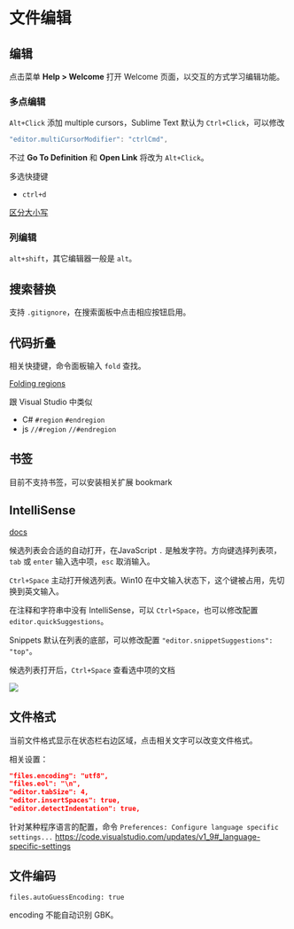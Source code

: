 # 文件编辑


## 编辑

点击菜单 **Help > Welcome** 打开 Welcome 页面，以交互的方式学习编辑功能。

### 多点编辑

`Alt+Click` 添加 multiple cursors，Sublime Text 默认为 `Ctrl+Click`，可以修改

```js
"editor.multiCursorModifier": "ctrlCmd",
```

不过 **Go To Definition** 和 **Open Link** 将改为 `Alt+Click`。

多选快捷键

- `ctrl+d`

[区分大小写](https://code.visualstudio.com/updates/v1_9#_match-case-and-whole-words-in-multicursor-actions)

### 列编辑

`alt+shift`，其它编辑器一般是 `alt`。

## 搜索替换

支持 `.gitignore`，在搜索面板中点击相应按钮启用。


## 代码折叠

相关快捷键，命令面板输入 `fold` 查找。

[Folding regions](https://code.visualstudio.com/updates/v1_17#_folding-regions)

跟 Visual Studio 中类似

- C# `#region` `#endregion`
- js `//#region` `//#endregion`


## 书签

目前不支持书签，可以安装相关扩展 bookmark


## IntelliSense

[docs](https://code.visualstudio.com/docs/editor/intellisense)

候选列表会合适的自动打开，在JavaScript `.` 是触发字符。方向键选择列表项，`tab` 或 `enter` 输入选中项，`esc` 取消输入。

`Ctrl+Space` 主动打开候选列表。Win10 在中文输入状态下，这个键被占用，先切换到英文输入。

在注释和字符串中没有 IntelliSense，可以 `Ctrl+Space`，也可以修改配置 `editor.quickSuggestions`。

Snippets 默认在列表的底部，可以修改配置 `"editor.snippetSuggestions": "top"`。

候选列表打开后，`Ctrl+Space` 查看选中项的文档

![](https://code.visualstudio.com/images/1_13_suggest.gif)

## 文件格式

当前文件格式显示在状态栏右边区域，点击相关文字可以改变文件格式。

相关设置：

```json
"files.encoding": "utf8",
"files.eol": "\n",
"editor.tabSize": 4,
"editor.insertSpaces": true,
"editor.detectIndentation": true,
```

针对某种程序语言的配置，命令 `Preferences: Configure language specific settings...`
<https://code.visualstudio.com/updates/v1_9#_language-specific-settings>

## 文件编码

`files.autoGuessEncoding: true`

encoding 不能自动识别 GBK。
